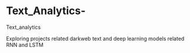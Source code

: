 # Text_Analytics-
Text_analytics 

Exploring projects related darkweb text and deep learning models related RNN and LSTM 

